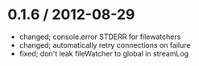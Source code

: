 0.1.6 / 2012-08-29
==================

  * changed; console.error STDERR for filewatchers
  * changed; automatically retry connections on failure
  * fixed; don't leak fileWatcher to global in streamLog